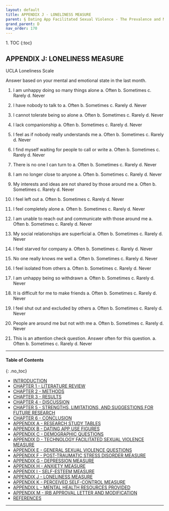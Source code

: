 ```yaml
---
layout: default
title: APPENDIX J - LONELINESS MEASURE   
parent: § Dating App Facilitated Sexual Violence - The Prevalence and Mental Health Effects  
grand_parent: D 
nav_order: 170 
---
```

<style>
.dont-break-out {
  /* These are technically the same, but use both */
  overflow-wrap: break-word;
  word-wrap: break-word;

     -ms-word-break: break-all;
  /* This is the dangerous one in WebKit, as it breaks things wherever */
  word-break: break-all;
  /* Instead use this non-standard one: */
  word-break: break-word;
}

.youtube-container {
    position: relative;
    width: 100%;
    height: 0;
    padding-bottom: 56.25%;
}
.youtube-video {
    position: absolute;
    top: 0;
    left: 0;
    width: 100%;
    height: 100%;
}

</style>

<div class="dont-break-out" markdown="1">
1. TOC
{:toc}

## APPENDIX J: LONELINESS MEASURE

UCLA Loneliness Scale

Answer based on your mental and emotional state in the last month.

1. I am unhappy doing so many things alone
    a. Often
    b. Sometimes
    c. Rarely
    d. Never

2. I have nobody to talk to
    a. Often
    b. Sometimes
    c. Rarely
    d. Never

3. I cannot tolerate being so alone
    a. Often
    b. Sometimes
    c. Rarely
    d. Never

4. I lack companionship
    a. Often
    b. Sometimes
    c. Rarely
    d. Never

5. I feel as if nobody really understands me
    a. Often
    b. Sometimes
    c. Rarely
    d. Never

6. I find myself waiting for people to call or write
    a. Often
    b. Sometimes
    c. Rarely
    d. Never

7. There is no one I can turn to
    a. Often
    b. Sometimes
    c. Rarely
    d. Never

8. I am no longer close to anyone
    a. Often
    b. Sometimes
    c. Rarely
    d. Never

9. My interests and ideas are not shared by those around me
    a. Often
    b. Sometimes
    c. Rarely
    d. Never

10. I feel left out
    a. Often
    b. Sometimes
    c. Rarely
    d. Never

11. I feel completely alone
    a. Often
    b. Sometimes
    c. Rarely
    d. Never

12. I am unable to reach out and communicate with those around me
    a. Often
    b. Sometimes
    c. Rarely
    d. Never

13. My social relationships are superficial
    a. Often
    b. Sometimes
    c. Rarely
    d. Never

14. I feel starved for company
    a. Often
    b. Sometimes
    c. Rarely
    d. Never

15. No one really knows me well
    a. Often
    b. Sometimes
    c. Rarely
    d. Never

16. I feel isolated from others
    a. Often
    b. Sometimes
    c. Rarely
    d. Never

17. I am unhappy being so withdrawn
    a. Often
    b. Sometimes
    c. Rarely
    d. Never

18. It is difficult for me to make friends
    a. Often
    b. Sometimes
    c. Rarely
    d. Never

19. I feel shut out and excluded by others
    a. Often
    b. Sometimes
    c. Rarely
    d. Never

20. People are around me but not with me
    a. Often
    b. Sometimes
    c. Rarely
    d. Never

21. This is an attention check question. Answer often for this question.
    a. Often
    b. Sometimes
    c. Rarely
    d. Never

***

#### Table of Contents
{: .no_toc}

<ul><li> <a href="/docs/behavior/dating-app-facilitated-sexual-violence-the-prevalence-and-mental-health-effects-1/">INTRODUCTION</a></li><li> <a href="/docs/behavior/dating-app-facilitated-sexual-violence-the-prevalence-and-mental-health-effects-2/">CHAPTER 1 - LITERATURE REVIEW</a></li><li> <a href="/docs/behavior/dating-app-facilitated-sexual-violence-the-prevalence-and-mental-health-effects-3/">CHAPTER 2 - METHODS</a></li><li> <a href="/docs/behavior/dating-app-facilitated-sexual-violence-the-prevalence-and-mental-health-effects-4/">CHAPTER 3 - RESULTS</a></li><li> <a href="/docs/behavior/dating-app-facilitated-sexual-violence-the-prevalence-and-mental-health-effects-5/">CHAPTER 4 - DISCUSSION</a></li><li> <a href="/docs/behavior/dating-app-facilitated-sexual-violence-the-prevalence-and-mental-health-effects-6/">CHAPTER 5 - STRENGTHS, LIMITATIONS, AND SUGGESTIONS FOR FUTURE RESEARCH</a></li><li> <a href="/docs/behavior/dating-app-facilitated-sexual-violence-the-prevalence-and-mental-health-effects-7/">CHAPTER 6 - CONCLUSION</a></li><li> <a href="/docs/behavior/dating-app-facilitated-sexual-violence-the-prevalence-and-mental-health-effects-8/">APPENDIX A - RESEARCH STUDY TABLES</a></li><li> <a href="/docs/behavior/dating-app-facilitated-sexual-violence-the-prevalence-and-mental-health-effects-9/">APPENDIX B - DATING APP USE FIGURES</a></li><li> <a href="/docs/behavior/dating-app-facilitated-sexual-violence-the-prevalence-and-mental-health-effects-10/">APPENDIX C - DEMOGRAPHIC QUESTIONS</a></li><li> <a href="/docs/behavior/dating-app-facilitated-sexual-violence-the-prevalence-and-mental-health-effects-11/">APPENDIX D - TECHNOLOGY FACILITATED SEXUAL VIOLENCE MEASURE</a></li><li> <a href="/docs/behavior/dating-app-facilitated-sexual-violence-the-prevalence-and-mental-health-effects-12/">APPENDIX E - GENERAL SEXUAL VIOLENCE QUESTIONS</a></li><li> <a href="/docs/behavior/dating-app-facilitated-sexual-violence-the-prevalence-and-mental-health-effects-13/">APPENDIX F - POST-TRAUMATIC STRESS DISORDER MEASURE</a></li><li> <a href="/docs/behavior/dating-app-facilitated-sexual-violence-the-prevalence-and-mental-health-effects-14/">APPENDIX G - DEPRESSION MEASURE</a></li><li> <a href="/docs/behavior/dating-app-facilitated-sexual-violence-the-prevalence-and-mental-health-effects-15/">APPENDIX H - ANXIETY MEASURE</a></li><li> <a href="/docs/behavior/dating-app-facilitated-sexual-violence-the-prevalence-and-mental-health-effects-16/">APPENDIX I - SELF-ESTEEM MEASURE</a></li><li> <a href="/docs/behavior/dating-app-facilitated-sexual-violence-the-prevalence-and-mental-health-effects-17/">APPENDIX J - LONELINESS MEASURE</a></li><li> <a href="/docs/behavior/dating-app-facilitated-sexual-violence-the-prevalence-and-mental-health-effects-18/">APPENDIX K - PERCEIVED SELF-CONTROL MEASURE</a></li><li> <a href="/docs/behavior/dating-app-facilitated-sexual-violence-the-prevalence-and-mental-health-effects-19/">APPENDIX L - MENTAL HEALTH RESOURCES PROVIDED</a></li><li> <a href="/docs/behavior/dating-app-facilitated-sexual-violence-the-prevalence-and-mental-health-effects-20/">APPENDIX M - IRB APPROVAL LETTER AND MODIFICATION</a></li><li> <a href="/docs/behavior/dating-app-facilitated-sexual-violence-the-prevalence-and-mental-health-effects-21/">REFERENCES</a></li></ul>

***

</div>
